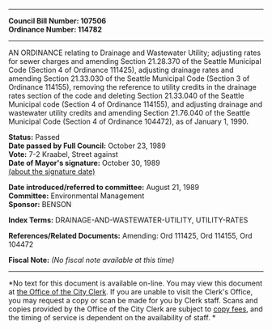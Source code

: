 * * * * *  
  
**Council Bill Number: [](#h0)[](#h2)107506**   
**Ordinance Number: 114782**  
  
* * * * *  
  
AN ORDINANCE relating to Drainage and Wastewater Utility; adjusting rates for sewer charges and amending Section 21.28.370 of the Seattle Municipal Code (Section 4 of Ordinance 111425), adjusting drainage rates and amending Section 21.33.030 of the Seattle Municipal Code (Section 3 of Ordinance 114155), removing the reference to utility credits in the drainage rates section of the code and deleting Section 21.33.040 of the Seattle Municipal code (Section 4 of Ordinance 114155), and adjusting drainage and wastewater utility credits and amending Section 21.76.040 of the Seattle Municipal Code (Section 4 of Ordinance 104472), as of January 1, 1990.  
  
**Status:** Passed   
**Date passed by Full Council:** October 23, 1989   
**Vote:** 7-2 Kraabel, Street against   
**Date of Mayor's signature:** October 30, 1989   
[(about the signature date)](/~public/approvaldate.htm)   
  
  
**Date introduced/referred to committee:** August 21, 1989   
**Committee:** Environmental Management   
**Sponsor:** BENSON   
  
**Index Terms:** DRAINAGE-AND-WASTEWATER-UTILITY, UTILITY-RATES  
  
**References/Related Documents:** Amending: Ord 111425, Ord 114155, Ord 104472  
  
**Fiscal Note:** *(No fiscal note available at this time)*  
  
* * * * *  
  
*No text for this document is available on-line. You may view this document at [the Office of the City Clerk](http://www.seattle.gov/leg/clerk/contactUs.htm). If you are unable to visit the Clerk's Office, you may request a copy or scan be made for you by Clerk staff. Scans and copies provided by the Office of the City Clerk are subject to [copy fees](http://clerk.seattle.gov/~public/clerkfees.htm), and the timing of service is dependent on the availability of staff. *  
  
  
